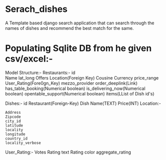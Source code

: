 # Serach_dishes
A Template based django search application that can search through the names of dishes and recommend the best match for the same.
# Populating Sqlite DB from he given csv/excel:-
Model Structure:-
Restaurants:-
    id  
    Name
    lat_long
    Offers
    Location(Foreign Key)
    Cousine
    Currency
    price_range
    User_Rating(Fore0gn_Key)
    mezzo_provider
    order_deeplink(Link)
    has_table_booking(Numerical boolean)
    is_delivering_now(Numerical boolean)
    opentable_support(Numerical boolean)
    items(LList of Dish id's)

Dishes:-
    id
    Restaurant(Foreign-Key)
    Dish Name(TEXT)
    Price(INT)
Location:-
   
    Address
    Zipcode
    city_id
    latitude
    locality
    longitude
    country_id
    locality_verbose
User_Rating:-
    Votes
    Rating text
    Rating color
    aggregate_rating